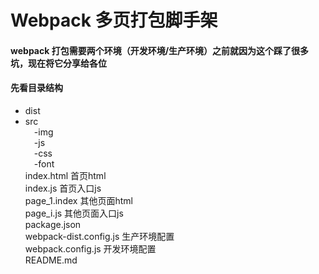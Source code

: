 # Webpack 多页打包脚手架
#### webpack 打包需要两个环境（开发环境/生产环境）之前就因为这个踩了很多坑，现在将它分享给各位
#### 先看目录结构
 
* dist<br/>
* src<br/>
&#8194;&#8194;-img<br/>
&#8194;&#8194;-js<br/>
&#8194;&#8194;-css<br/>
&#8194;&#8194;-font<br/>
index.html 首页html<br/>
index.js 首页入口js<br/>
page_1.index 其他页面html<br/>
page_i.js 其他页面入口js<br/>
package.json<br/>
webpack-dist.config.js 生产环境配置<br/>
webpack.config.js 开发环境配置<br/>
README.md<br/>
    
